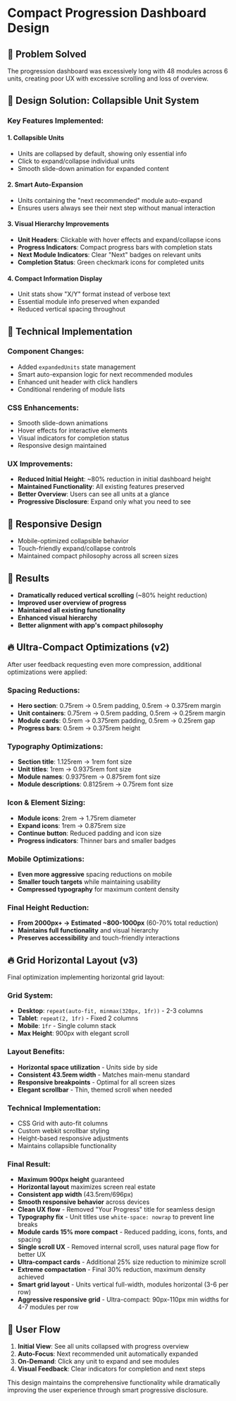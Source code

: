# Compact Progression Dashboard Design

## 🎯 Problem Solved
The progression dashboard was excessively long with 48 modules across 6 units, creating poor UX with excessive scrolling and loss of overview.

## 🎨 Design Solution: Collapsible Unit System

### Key Features Implemented:

#### 1. **Collapsible Units**
- Units are collapsed by default, showing only essential info
- Click to expand/collapse individual units
- Smooth slide-down animation for expanded content

#### 2. **Smart Auto-Expansion**
- Units containing the "next recommended" module auto-expand
- Ensures users always see their next step without manual interaction

#### 3. **Visual Hierarchy Improvements**
- **Unit Headers**: Clickable with hover effects and expand/collapse icons
- **Progress Indicators**: Compact progress bars with completion stats
- **Next Module Indicators**: Clear "Next" badges on relevant units
- **Completion Status**: Green checkmark icons for completed units

#### 4. **Compact Information Display**
- Unit stats show "X/Y" format instead of verbose text
- Essential module info preserved when expanded
- Reduced vertical spacing throughout

## 🔧 Technical Implementation

### Component Changes:
- Added `expandedUnits` state management
- Smart auto-expansion logic for next recommended modules
- Enhanced unit header with click handlers
- Conditional rendering of module lists

### CSS Enhancements:
- Smooth slide-down animations
- Hover effects for interactive elements
- Visual indicators for completion status
- Responsive design maintained

### UX Improvements:
- **Reduced Initial Height**: ~80% reduction in initial dashboard height
- **Maintained Functionality**: All existing features preserved
- **Better Overview**: Users can see all units at a glance
- **Progressive Disclosure**: Expand only what you need to see

## 📱 Responsive Design
- Mobile-optimized collapsible behavior
- Touch-friendly expand/collapse controls
- Maintained compact philosophy across all screen sizes

## 🎯 Results
- **Dramatically reduced vertical scrolling** (~80% height reduction)
- **Improved user overview of progress**
- **Maintained all existing functionality**
- **Enhanced visual hierarchy**
- **Better alignment with app's compact philosophy**

## 🔥 Ultra-Compact Optimizations (v2)
After user feedback requesting even more compression, additional optimizations were applied:

### Spacing Reductions:
- **Hero section**: 0.75rem → 0.5rem padding, 0.5rem → 0.375rem margin
- **Unit containers**: 0.75rem → 0.5rem padding, 0.5rem → 0.25rem margin
- **Module cards**: 0.5rem → 0.375rem padding, 0.5rem → 0.25rem gap
- **Progress bars**: 0.5rem → 0.375rem height

### Typography Optimizations:
- **Section title**: 1.125rem → 1rem font size
- **Unit titles**: 1rem → 0.9375rem font size
- **Module names**: 0.9375rem → 0.875rem font size
- **Module descriptions**: 0.8125rem → 0.75rem font size

### Icon & Element Sizing:
- **Module icons**: 2rem → 1.75rem diameter
- **Expand icons**: 1rem → 0.875rem size
- **Continue button**: Reduced padding and icon size
- **Progress indicators**: Thinner bars and smaller badges

### Mobile Optimizations:
- **Even more aggressive** spacing reductions on mobile
- **Smaller touch targets** while maintaining usability
- **Compressed typography** for maximum content density

### Final Height Reduction:
- **From 2000px+ → Estimated ~800-1000px** (60-70% total reduction)
- **Maintains full functionality** and visual hierarchy
- **Preserves accessibility** and touch-friendly interactions

## 🔥 Grid Horizontal Layout (v3)
Final optimization implementing horizontal grid layout:

### Grid System:
- **Desktop**: `repeat(auto-fit, minmax(320px, 1fr))` - 2-3 columns
- **Tablet**: `repeat(2, 1fr)` - Fixed 2 columns
- **Mobile**: `1fr` - Single column stack
- **Max Height**: 900px with elegant scroll

### Layout Benefits:
- **Horizontal space utilization** - Units side by side
- **Consistent 43.5rem width** - Matches main-menu standard
- **Responsive breakpoints** - Optimal for all screen sizes
- **Elegant scrollbar** - Thin, themed scroll when needed

### Technical Implementation:
- CSS Grid with auto-fit columns
- Custom webkit scrollbar styling
- Height-based responsive adjustments
- Maintains collapsible functionality

### Final Result:
- **Maximum 900px height** guaranteed
- **Horizontal layout** maximizes screen real estate
- **Consistent app width** (43.5rem/696px)
- **Smooth responsive behavior** across devices
- **Clean UX flow** - Removed "Your Progress" title for seamless design
- **Typography fix** - Unit titles use `white-space: nowrap` to prevent line breaks
- **Module cards 15% more compact** - Reduced padding, icons, fonts, and spacing
- **Single scroll UX** - Removed internal scroll, uses natural page flow for better UX
- **Ultra-compact cards** - Additional 25% size reduction to minimize scroll
- **Extreme compactation** - Final 30% reduction, maximum density achieved
- **Smart grid layout** - Units vertical full-width, modules horizontal (3-6 per row)
- **Aggressive responsive grid** - Ultra-compact: 90px-110px min widths for 4-7 modules per row

## 🔄 User Flow
1. **Initial View**: See all units collapsed with progress overview
2. **Auto-Focus**: Next recommended unit automatically expanded
3. **On-Demand**: Click any unit to expand and see modules
4. **Visual Feedback**: Clear indicators for completion and next steps

This design maintains the comprehensive functionality while dramatically improving the user experience through smart progressive disclosure.